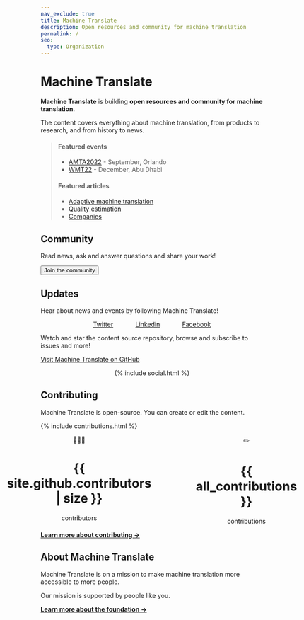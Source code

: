```yaml
---
nav_exclude: true
title: Machine Translate
description: Open resources and community for machine translation
permalink: /
seo:
  type: Organization
---
```


# Machine Translate

**Machine Translate** is building **open resources and community for machine translation**.

The content covers everything about machine translation, from products to research, and from history to news.

> #### Featured events
> - [AMTA2022](/amta2022) - September, Orlando
> - [WMT22](/wmt22) - December, Abu Dhabi
> #### Featured articles
> - [Adaptive machine translation](/customisation/adaptive.md)
> - [Quality estimation](/quality/quality-estimation.md)
> - [Companies](/industry/companies.md)


## Community

Read news, ask and answer questions and share your work!

<button class="button" data-tf-slider="ndac7OIs" data-tf-width="550" data-tf-iframe-props="title=Machine Translate | Open resources and community for machine translation" data-tf-medium="snippet">
   Join the community
</button>
<script src="//embed.typeform.com/next/embed.js"></script>


## Updates

Hear about news and events by following Machine Translate!

<div style="display: flex; justify-content: center; gap: 10%;">
  <div>
    <a href="https://twitter.com/machtranslate">Twitter</a>
  </div>
  <div>
    <a href="https://linkedin.com/company/machinetranslate">Linkedin</a>
  </div>
  <div>
    <a href="https://facebook.com/machinetranslate">Facebook</a>
  </div>
</div>

Watch and star the content source repository, browse and subscribe to issues and more!

[Visit Machine Translate on GitHub](https://github.com/machinetranslate)

<center>
  {% include social.html %}
</center>


## Contributing

Machine Translate is open-source.
You can create or edit the content.

{% include contributions.html %}

<div style="display: flex; justify-content: center; gap: 20%;">
  <div>
    <center>
      👩🏻‍💻
      <h1>{{ site.github.contributors | size }}</h1>
      contributors
    </center>
  </div>
  <div>
    <center>
      ✏️
      <h1>{{ all_contributions }}</h1>
      contributions
    </center>
  </div>
</div>

[**Learn more about contributing →**](/contributing/contributing.md)


## About Machine Translate

Machine Translate is on a mission to make machine translation more accessible to more people.

Our mission is supported by people like you.

[**Learn more about the foundation →**](/about.md)
